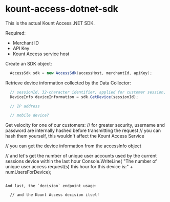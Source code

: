 # kount-access-dotnet-sdk

This is the actual Kount Access .NET SDK.


Required:
* Merchant ID
* API Key
* Kount Access service host

Create an SDK object:
```c#
  AccessSdk sdk = new AccessSdk(accessHost, merchantId, apiKey);
```

Retrieve device information collected by the Data Collector:

```c#
  // sessionId, 32-character identifier, applied for customer session, provided to data collector
  DeviceInfo deviceInformation = sdk.GetDevice(sessionId);

  // IP address

  // mobile device?
```

Get velocity for one of our customers:
  // for greater security, username and password are internally hashed before transmitting the request
  // you can hash them yourself, this wouldn't affect the Kount Access Service

  // you can get the device information from the accessInfo object
  

  // and let's get the number of unique user accounts used by the current sessions device within the last hour
  Console.WriteLine(
    "The number of unique user access request(s) this hour for this device is:" + numUsersForDevice);
```

And last, the `decision` endpoint usage:

  // and the Kount Access decision itself
```

